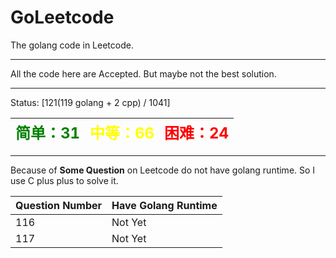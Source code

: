 # GoLeetcode
The golang code in Leetcode.

-----

All the code here are Accepted. But maybe not the best solution.

-----
Status: [121(119 golang + 2 cpp) / 1041]

| <font color=green size=5>简单：31</font> | <font color=yellow size=5>中等：66</font> | <font color=red size=5>困难：24</font> |
| ----------------------------------------|------------------------------------------|---------------------------------------|

-----

Because of **Some Question** on Leetcode do not have golang runtime. So I use C plus plus to solve it.

| Question Number | Have Golang Runtime |
| --------------- | ------------------- |
| 116 | Not Yet |
| 117 | Not Yet |
